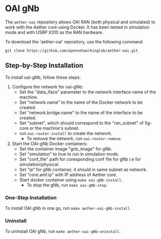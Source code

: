 # OAI gNb

The `aether-oai` repository allows OAI RAN (both physical and simulated) to work with the Aether core using Docker.
It has been tested in simulation mode and with USRP X310 as the RAN hardware.

To download the 'aether-oai' repository, use the following command:
```
git clone https://github.com/opennetworkinglab/aether-oai.git
```

## Step-by-Step Installation
To install oai-gNb, follow these steps:

1. Configure the network for oai-gNb:
   - Set the "data_iface" parameter to the network interface name of the machine.
   - Set "network.name" to the name of the Docker network to be created.
   - Set "network.bridge.name" to the name of the interface to be created.
   - Set "subnet", which should correspond to the "ran_subnet" of 5g-core or the machine's subnet.
   - run `oai-router-install` to create the network.
      - To remove the network, run `oai-router-remove`.
3. Start the OAI-gNb Docker containers:
   - Set the container image "gnb_image" for gNb.
   - Set "simulation" to true to run in simulation mode.
   - Set "conf_file" path for coresponding conf file for gNb i.e for simulation/physical.
   - Set "ip" for gNb container, it should in same subnet as network.
   - Set "core.amf.ip" with IP address of Aether core.
   - Start docker container using `make oai-gNb-install`.
      - To stop the gNb, run `make oai-gNb-stop`.  

### One-Step Installation
To install OAI gNb in one go, run `make aether-oai-gNb-install`.

### Uninstall
To uninstall OAI gNb, run `make aether-oai-gNb-uninstall`.
